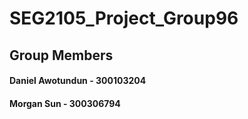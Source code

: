 # SEG2105_Project_Group96

## Group Members
#### Daniel Awotundun - 300103204
#### Morgan Sun - 300306794
####
####
####
####

